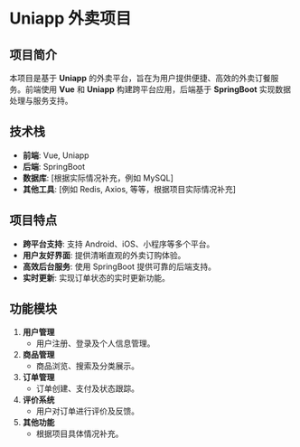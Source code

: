 # Uniapp 外卖项目

## 项目简介
本项目是基于 **Uniapp** 的外卖平台，旨在为用户提供便捷、高效的外卖订餐服务。前端使用 **Vue** 和 **Uniapp** 构建跨平台应用，后端基于 **SpringBoot** 实现数据处理与服务支持。

## 技术栈
- **前端**: Vue, Uniapp
- **后端**: SpringBoot
- **数据库**: [根据实际情况补充，例如 MySQL]
- **其他工具**: [例如 Redis, Axios, 等等，根据项目实际情况补充]

## 项目特点
- **跨平台支持**: 支持 Android、iOS、小程序等多个平台。
- **用户友好界面**: 提供清晰直观的外卖订购体验。
- **高效后台服务**: 使用 SpringBoot 提供可靠的后端支持。
- **实时更新**: 实现订单状态的实时更新功能。

## 功能模块
1. **用户管理**
   - 用户注册、登录及个人信息管理。
2. **商品管理**
   - 商品浏览、搜索及分类展示。
3. **订单管理**
   - 订单创建、支付及状态跟踪。
4. **评价系统**
   - 用户对订单进行评价及反馈。
5. **其他功能**
   - 根据项目具体情况补充。
